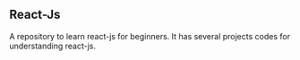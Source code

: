 ## React-Js 
A repository to learn react-js for beginners. It has several projects codes for understanding react-js.